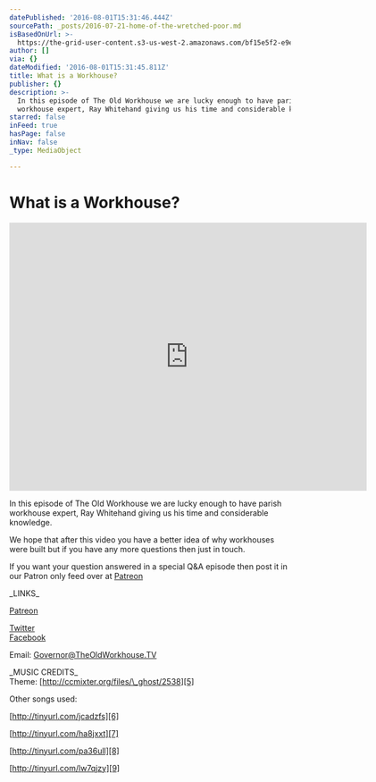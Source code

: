 ```yaml
---
datePublished: '2016-08-01T15:31:46.444Z'
sourcePath: _posts/2016-07-21-home-of-the-wretched-poor.md
isBasedOnUrl: >-
  https://the-grid-user-content.s3-us-west-2.amazonaws.com/bf15e5f2-e9e1-420c-b05a-8c059e09cc35.jpg
author: []
via: {}
dateModified: '2016-08-01T15:31:45.811Z'
title: What is a Workhouse?
publisher: {}
description: >-
  In this episode of The Old Workhouse we are lucky enough to have parish
  workhouse expert, Ray Whitehand giving us his time and considerable knowledge.
starred: false
inFeed: true
hasPage: false
inNav: false
_type: MediaObject

---
```

# What is a Workhouse?

<iframe src="https://cdn.embedly.com/widgets/media.html?src=https%3A%2F%2Fwww.youtube.com%2Fembed%2FFn-29nHAmQU%3Ffeature%3Doembed&amp;url=http%3A%2F%2Fwww.youtube.com%2Fwatch%3Fv%3DFn-29nHAmQU&amp;image=https%3A%2F%2Fi.ytimg.com%2Fvi%2FFn-29nHAmQU%2Fhqdefault.jpg&amp;key=b7d04c9b404c499eba89ee7072e1c4f7&amp;type=text%2Fhtml&amp;schema=youtube" width="640" height="480" scrolling="no" frameborder="0" allowfullscreen="" style=""></iframe>

In this episode of The Old Workhouse we are lucky enough to have parish workhouse expert, Ray Whitehand giving us his time and considerable knowledge.

We hope that after this video you have a better idea of why workhouses were built but if you have any more questions then just in touch.

If you want your question answered in a special Q&A episode then post it in our Patron only feed over at [Patreon][0]

\_LINKS\_

[Patreon][1]

[Twitter][2]  
[Facebook][3]

Email: [Governor@TheOldWorkhouse.TV][4]

\_MUSIC CREDITS\_  
Theme: [http://ccmixter.org/files/\_ghost/2538][5]

Other songs used:

[http://tinyurl.com/jcadzfs][6]

[http://tinyurl.com/ha8jxxt][7]

[http://tinyurl.com/pa36ull][8]

[http://tinyurl.com/lw7qjzy][9]

[0]: www.patreon.com/theoldworkhouse "Patreon"
[1]: http://www.patreon.com/TheOldWorkhouse "Patreon"
[2]: http://www.twitter.com/TheOldWorkhouse "Twitter"
[3]: www.facebook.com/theoldworkhousetv "Facebook"
[4]: mailto:Governor@TheOldWorkhouse.TV "Governor@TheOldWorkhouse.TV"
[5]: http://ccmixter.org/files/_ghost/2538 "http://ccmixter.org/files/_ghost/2538"
[6]: http://tinyurl.com/jcadzfs "http://tinyurl.com/jcadzfs"
[7]: http://tinyurl.com/ha8jxxt "http://tinyurl.com/ha8jxxt"
[8]: http://tinyurl.com/pa36ull "http://tinyurl.com/pa36ull"
[9]: http://tinyurl.com/lw7qjzy "http://tinyurl.com/lw7qjzy"
